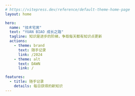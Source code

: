 ```yaml
---
# https://vitepress.dev/reference/default-theme-home-page
layout: home

hero:
  name: "技术宅男"
  text: "YUAN BIAO 成长之路"
  tagline: 知识是进步的阶梯，争取每天都有知识点更新
  actions:
    - theme: brand
      text: 随手记录
      link: /2024
    - theme: alt
      text: DAWN
      link: /

features:
  - title: 随手记录
    details: 每日获得的新知识
---
```


